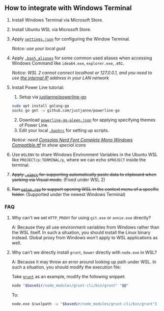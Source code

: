 ## How to integrate with Windows Terminal

1. Install Windows Terminal via Microsoft Store.
2. Install Ubuntu WSL via Microsoft Store.
3. Apply [`settings.json`](./settings.json) for configuring the Window Terminal.

    *Notce: use your local guid*

5. Apply [`.bash_aliases`](./.bash_aliases) for some common used aliases when accessing Windows Command like `idea64.exe`, `explorer.exe`, .etc.

    *Notice: WSL 2 cannot connect localhost or 127.0.0.1, and you need to use [the internal IP](https://github.com/microsoft/WSL/issues/5211#issuecomment-706652801) address in your LAN network*

6. Install Power Line tutorial:

    1. Setup via [justjanne/powerline-go](https://github.com/justjanne/powerline-go)

    ```bash
    sudo apt install golang-go
    socks go get -u github.com/justjanne/powerline-go
    ```

    2. Download [`powerline-go-aleen.json`](./powerline-go-aleen.json) for applying specifying themes of Power Line.
    3. Edit your local [`.bashrc`](./.bashrc#L103-L109) for setting up scripts.

    *Notice: need [Consolas Nerd Font Complete Mono Windows Compatible.ttf](./consolas_nf.ttf) to show special icons*

6. Use `WSLENV` to share Windows Environment Variables in the Ubuntu WSL like `PROJECT/p:TERMINAL/p`, where we can echo `$PROJECT` inside the terminal.
7. ~~Apply [`.vimrc`](./.vimrc) for supporting automatically paste data to clipboard when yanking via Visual mode.~~ (Fixed under WSL 2)
8. ~~Run [`setup.reg`](./setup.reg) to support opening WSL in the context menu of a specific folder.~~ (Supported under the newest Windows Terminal)

### FAQ

1. Why can't we set `HTTP_PROXY` for using `git.exe` or `annie.exe` directly?

    A: Because they all use environment variables from Windows rather than the WSL itself. In such a situation, you should install the Linux binary instead. Global proxy from Windows won't apply to WSL applications as well.

2. Why can't we directly install `grunt`, `bower` directly with `node.exe` in WSL?

    A: Because it may throw an error around looking up path under WSL. In such a situation, you should modify the execution file:

    Take [`grunt`](./grunt) as an example, modify the following snippet:

    ```bash
    node "$basedir/node_modules/grunt-cli/bin/grunt" "$@" 
    ```

    To:

    ```bash
    node.exe $(wslpath -w "$basedir/node_modules/grunt-cli/bin/grunt") "$@" 
    ```
